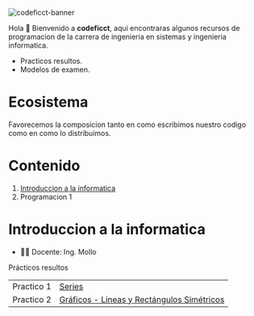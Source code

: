 ![codeficct-banner](https://user-images.githubusercontent.com/88288135/186325774-50a6a1f1-a0b0-4b21-acdd-8139a283ac9e.png)

Hola 👋
Bienvenido a **codeficct**, aqui encontraras algunos recursos de programacion de la carrera de ingenieria en sistemas y ingenieria informatica.
- Practicos resultos.
- Modelos de examen.


# Ecosistema
Favorecemos la composicion tanto en como escribimos nuestro codigo como en como lo distribuimos.

# Contenido
1. [Introduccion a la informatica](#Introduccion)
2. Programacion 1

# Introduccion a la informatica
- 👩‍💻 Docente: Ing. Mollo

Prácticos resultos
<table>
  <tr>
    <td>Practico 1</td>
    <td>
      <a target="_blank" href="https://github.com/codeficct/practico-1-series">Series</a>
    </td>
  </tr>
  <tr>
    <td>Practico 2</td>
    <td>
      <a target="_blank" href="https://github.com/codeficct/practico-2-graficos">Gráficos - Lineas y Rectángulos Simétricos</a>
    </td>
  </tr>
</table>
